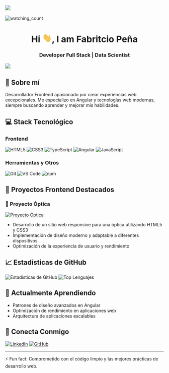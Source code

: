 <!--horizontal divider(gradiant)-->
<img src="https://user-images.githubusercontent.com/73097560/115834477-dbab4500-a447-11eb-908a-139a6edaec5c.gif">
<p align="left"> 
<img src="https://komarev.com/ghpvc/?username=FabritcioPS15&color=brightgreen" alt="watching_count" />
 </p>
<h1 align="center">Hi <img src="https://raw.githubusercontent.com/ABSphreak/ABSphreak/master/gifs/Hi.gif" width="30px">, I am Fabritcio Peña </h1>
<h3 align="center">Developer Full Stack | Data Scientist </h3>
<p align="center">
<p></p>
<img src="https://user-images.githubusercontent.com/73097560/115834477-dbab4500-a447-11eb-908a-139a6edaec5c.gif">

## 🚀 Sobre mí
Desarrollador Frontend apasionado por crear experiencias web excepcionales. Me especializo en Angular y tecnologías web modernas, siempre buscando aprender y mejorar mis habilidades.

## 💻 Stack Tecnológico

### Frontend
![HTML5](https://img.shields.io/badge/-HTML5-E34F26?style=flat-square&logo=html5&logoColor=white)
![CSS3](https://img.shields.io/badge/-CSS3-1572B6?style=flat-square&logo=css3&logoColor=white)
![TypeScript](https://img.shields.io/badge/-TypeScript-3178C6?style=flat-square&logo=typescript&logoColor=white)
![Angular](https://img.shields.io/badge/-Angular-DD0031?style=flat-square&logo=angular&logoColor=white)
![JavaScript](https://img.shields.io/badge/-JavaScript-F7DF1E?style=flat-square&logo=javascript&logoColor=black)

### Herramientas y Otros
![Git](https://img.shields.io/badge/-Git-F05032?style=flat-square&logo=git&logoColor=white)
![VS Code](https://img.shields.io/badge/-VS%20Code-007ACC?style=flat-square&logo=visual-studio-code&logoColor=white)
![npm](https://img.shields.io/badge/-NPM-CB3837?style=flat-square&logo=npm&logoColor=white)

## 🎯 Proyectos Frontend Destacados
### 💼 Proyecto Óptica
[![Proyecto Óptica](https://github-readme-stats.vercel.app/api/pin/?username=FabritcioPS15&repo=Proyecto-ptica-&theme=dark)](https://github.com/FabritcioPS15/Proyecto-ptica-)
- Desarrollo de un sitio web responsive para una óptica utilizando HTML5 y CSS3
- Implementación de diseño moderno y adaptable a diferentes dispositivos
- Optimización de la experiencia de usuario y rendimiento

## 📈 Estadísticas de GitHub
![Estadísticas de GitHub](https://github-readme-stats.vercel.app/api?username=FabritcioPS15&show_icons=true&theme=dark)
![Top Lenguajes](https://github-readme-stats.vercel.app/api/top-langs/?username=FabritcioPS15&layout=compact&theme=dark)

## 🌱 Actualmente Aprendiendo
- Patrones de diseño avanzados en Angular
- Optimización de rendimiento en aplicaciones web
- Arquitectura de aplicaciones escalables

## 🤝 Conecta Conmigo
[![LinkedIn](https://img.shields.io/badge/-LinkedIn-0A66C2?style=flat-square&logo=linkedin&logoColor=white)](https://www.linkedin.com/in/fabritciops15/)
[![GitHub](https://img.shields.io/badge/-GitHub-181717?style=flat-square&logo=github&logoColor=white)](https://github.com/FabritcioPS15)

---
⚡ Fun fact: Comprometido con el código limpio y las mejores prácticas de desarrollo web.



